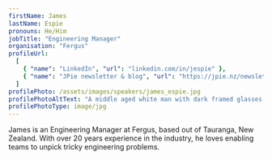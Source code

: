 ```yaml
---
firstName: James
lastName: Espie
pronouns: He/Him
jobTitle: "Engineering Manager"
organisation: "Fergus"
profileUrl:
  [
    { "name": "LinkedIn", "url": "linkedin.com/in/jespie" },
    { "name": "JPie newsletter & blog", "url": "https://jpie.nz/newsletter/" },
  ]
profilePhoto: /assets/images/speakers/james_espie.jpg
profilePhotoAltText: "A middle aged white man with dark framed glasses, a baseball cap and a long beard, smiling."
profilePhotoType: image/jpg
---
```


James is an Engineering Manager at Fergus, based out of Tauranga, New Zealand. With over 20 years experience in the industry, he loves enabling teams to unpick tricky engineering problems.
